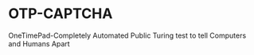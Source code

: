 OTP-CAPTCHA
===========

OneTimePad-Completely Automated Public Turing test to tell Computers and Humans Apart